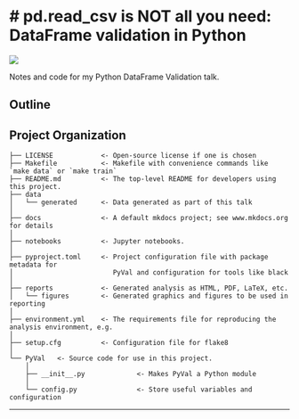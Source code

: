 # # pd.read_csv is NOT all you need: DataFrame validation in Python

<a target="_blank" href="https://cookiecutter-data-science.drivendata.org/">
    <img src="https://img.shields.io/badge/CCDS-Project%20template-328F97?logo=cookiecutter" />
</a>

Notes and code for my Python DataFrame Validation talk.

## Outline



## Project Organization

```
├── LICENSE            <- Open-source license if one is chosen
├── Makefile           <- Makefile with convenience commands like `make data` or `make train`
├── README.md          <- The top-level README for developers using this project.
├── data
│   └── generated      <- Data generated as part of this talk
│
├── docs               <- A default mkdocs project; see www.mkdocs.org for details
│
├── notebooks          <- Jupyter notebooks.
│
├── pyproject.toml     <- Project configuration file with package metadata for 
│                         PyVal and configuration for tools like black
│
├── reports            <- Generated analysis as HTML, PDF, LaTeX, etc.
│   └── figures        <- Generated graphics and figures to be used in reporting
│
├── environment.yml    <- The requirements file for reproducing the analysis environment, e.g.
│
├── setup.cfg          <- Configuration file for flake8
│
└── PyVal   <- Source code for use in this project.
    │
    ├── __init__.py             <- Makes PyVal a Python module
    │
    └── config.py               <- Store useful variables and configuration
```

--------

